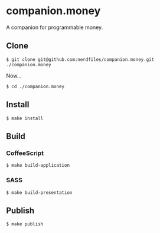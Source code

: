 # companion.money

A companion for programmable money.

## Clone

    $ git clone git@github.com:nerdfiles/companion.money.git ./companion.money

Now...

    $ cd ./companion.money

## Install

    $ make install

## Build

### CoffeeScript

    $ make build-application

### SASS

    $ make build-presentation

## Publish

    $ make publish

